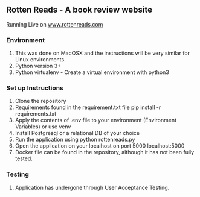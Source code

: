 ## Rotten Reads - A book review website 

Running Live on www.rottenreads.com

### Environment

1. This was done on MacOSX and the instructions will be very similar for Linux environments.
2. Python version 3+
3. Python virtualenv - Create a virtual environment with python3

### Set up Instructions

1. Clone the repository
2. Requirements found in the requirement.txt file
   pip install -r requirements.txt
3. Apply the contents of .env file to your environment (Environment Variables) or use venv
4. Install Postgresql or a relational DB of your choice
5. Run the application using 
   python rottenreads.py
6. Open the application on your localhost on port 5000
   localhost:5000
7. Docker file can be found in the repository, although it has not been fully tested. 


### Testing

1. Application has undergone through User Acceptance Testing. 
